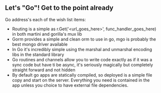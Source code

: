 ##  Let's "Go"! Get to the point already

Go address's each of the wish list items:

- Routing is a simple as r.Get('<url_goes_here>', func_handler_goes_here) in both martini and gorilla's mux lib
- Gorm provides a simple and clean orm to use in go, mgo is probably the best mongo driver available
- In Go it's incredibly simple using the marshal and unmarshal encoding libs in the standard library
- Go routines and channels allow you to write code exactly as if it was a sync code but have ti be async, it's seriously magically but completely straight forward
and not hidden
- By default go apps are statically compiled, so deployed is a simple file copy and start on the server. Everything you need is contained in the app unless you choice to have external file dependencies.
